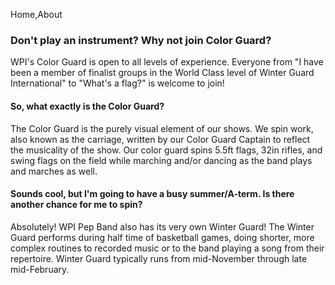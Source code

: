 Home,About

### Don't play an instrument? Why not join Color Guard?

WPI's Color Guard is open to all levels of experience. Everyone from "I have been a member of finalist groups in the World Class level of Winter Guard International" to "What's a flag?" is welcome to join!


#### So, what exactly is the Color Guard?
The Color Guard is the purely visual element of our shows. We spin work, also known as the carriage, written by our Color Guard Captain to reflect the musicality of the show. Our color guard spins 5.5ft flags, 32in rifles, and swing flags on the field while marching and/or dancing as the band plays and marches as well.

#### Sounds cool, but I'm going to have a busy summer/A-term. Is there another chance for me to spin?
Absolutely! WPI Pep Band also has its very own Winter Guard! The Winter Guard performs during half time of basketball games, doing shorter, more complex routines to recorded music or to the band playing a song from their repertoire. Winter Guard typically runs from mid-November through late mid-February.
